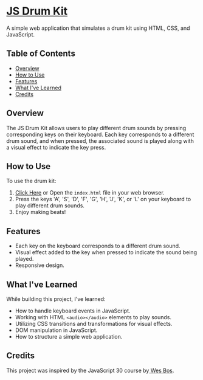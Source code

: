 # [JS Drum Kit](https://akshayparihar07.github.io/Drumkit/)

A simple web application that simulates a drum kit using HTML, CSS, and JavaScript.

## Table of Contents

- [Overview](#overview)
- [How to Use](#how-to-use)
- [Features](#features)
- [What I've Learned](#what-ive-learned)
- [Credits](#credits)

## Overview

The JS Drum Kit allows users to play different drum sounds by pressing corresponding keys on their keyboard. Each key corresponds to a different drum sound, and when pressed, the associated sound is played along with a visual effect to indicate the key press.

## How to Use

To use the drum kit:

1. [Click Here](https://akshayparihar07.github.io/Drumkit/) or Open the `index.html` file in your web browser. 
2. Press the keys 'A', 'S', 'D', 'F', 'G', 'H', 'J', 'K', or 'L' on your keyboard to play different drum sounds.
3. Enjoy making beats!

## Features

- Each key on the keyboard corresponds to a different drum sound.
- Visual effect added to the key when pressed to indicate the sound being played.
- Responsive design.

## What I've Learned

While building this project, I've learned:

- How to handle keyboard events in JavaScript.
- Working with HTML `<audio></audio>` elements to play sounds.
- Utilizing CSS transitions and transformations for visual effects.
- DOM manipulation in JavaScript.
- How to structure a simple web application.

## Credits

This project was inspired by the JavaScript 30 course by[ Wes Bos](github.com/wesbos).
